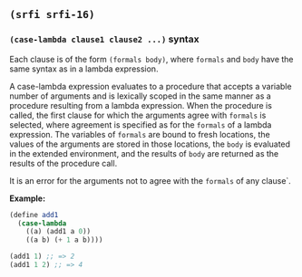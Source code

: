 ## `(srfi srfi-16)`

### `(case-lambda clause1 clause2 ...)` syntax

Each clause is of the form `(formals body)`, where `formals` and
`body` have the same syntax as in a lambda expression.

A case-lambda expression evaluates to a procedure that accepts a
variable number of arguments and is lexically scoped in the same
manner as a procedure resulting from a lambda expression. When the
procedure is called, the first clause for which the arguments agree
with `formals` is selected, where agreement is specified as for the
`formals` of a lambda expression. The variables of `formals` are bound
to fresh locations, the values of the arguments are stored in those
locations, the `body` is evaluated in the extended environment, and
the results of `body` are returned as the results of the procedure
call.

It is an error for the arguments not to agree with the `formals` of
any clause`.

**Example:**

```scheme
(define add1
  (case-lambda
    ((a) (add1 a 0))
    ((a b) (+ 1 a b))))

(add1 1) ;; => 2
(add1 1 2) ;; => 4
```

